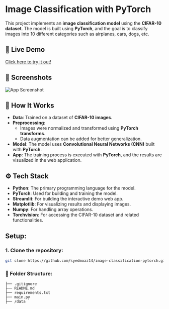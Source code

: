 # Image Classification with PyTorch

This project implements an **image classification model** using the **CIFAR-10 dataset**. The model is built using **PyTorch**, and the goal is to classify images into 10 different categories such as airplanes, cars, dogs, etc.

## 🚀 Live Demo

[Click here to try it out!](#)  

## 📸 Screenshots

![App Screenshot](link-to-image.png)  

## 🔬 How It Works

- **Data**: Trained on a dataset of **CIFAR-10 images**.
- **Preprocessing**:
  - Images were normalized and transformed using **PyTorch transforms**.
  - Data augmentation can be added for better generalization.
- **Model**: The model uses **Convolutional Neural Networks (CNN)** built with **PyTorch**.
- **App**: The training process is executed with **PyTorch**, and the results are visualized in the web application.

## ⚙️ Tech Stack

- **Python**: The primary programming language for the model.
- **PyTorch**: Used for building and training the model.
- **Streamlit**: For building the interactive demo web app.
- **Matplotlib**: For visualizing results and displaying images.
- **Numpy**: For handling array operations.
- **Torchvision**: For accessing the CIFAR-10 dataset and related functionalities.

## Setup:

### 1. Clone the repository:

```bash
git clone https://github.com/syedmoaz14/image-classification-pytorch.git
```
### 📑 Folder Structure:
```
├── .gitignore
├── README.md
├── requirements.txt
├── main.py
├── /data
```
